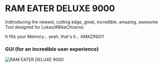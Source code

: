 # RAM EATER DELUXE 9000

Indtroducing the newest, cutting edge, great, incredible, amazing, awesome Tool designed for Lukas(#BikeCitizens)

It fills your Memory... yeah, that's it... AMAZING!!!

### GUI (for an incredible user experience)
![RAM EATER DELUXE 9000](http://imgur.com/qQ0wQV0.png)
